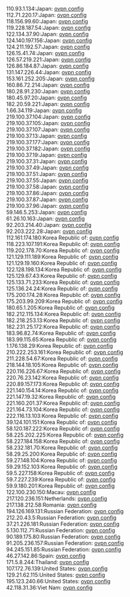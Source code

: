 110.93.1.134:Japan: [ovpn config](vpn/110_93_1_134.ovpn)  
112.71.220.17:Japan: [ovpn config](vpn/112_71_220_17.ovpn)  
118.156.99.60:Japan: [ovpn config](vpn/118_156_99_60.ovpn)  
119.228.187.54:Japan: [ovpn config](vpn/119_228_187_54.ovpn)  
122.134.37.90:Japan: [ovpn config](vpn/122_134_37_90.ovpn)  
124.140.197.156:Japan: [ovpn config](vpn/124_140_197_156.ovpn)  
124.211.192.57:Japan: [ovpn config](vpn/124_211_192_57.ovpn)  
126.15.41.74:Japan: [ovpn config](vpn/126_15_41_74.ovpn)  
126.57.219.221:Japan: [ovpn config](vpn/126_57_219_221.ovpn)  
126.86.184.87:Japan: [ovpn config](vpn/126_86_184_87.ovpn)  
131.147.226.44:Japan: [ovpn config](vpn/131_147_226_44.ovpn)  
153.161.252.205:Japan: [ovpn config](vpn/153_161_252_205.ovpn)  
160.86.72.214:Japan: [ovpn config](vpn/160_86_72_214.ovpn)  
180.28.91.230:Japan: [ovpn config](vpn/180_28_91_230.ovpn)  
180.45.97.20:Japan: [ovpn config](vpn/180_45_97_20.ovpn)  
182.20.59.221:Japan: [ovpn config](vpn/182_20_59_221.ovpn)  
1.66.34.119:Japan: [ovpn config](vpn/1_66_34_119.ovpn)  
219.100.37.104:Japan: [ovpn config](vpn/219_100_37_104.ovpn)  
219.100.37.105:Japan: [ovpn config](vpn/219_100_37_105.ovpn)  
219.100.37.107:Japan: [ovpn config](vpn/219_100_37_107.ovpn)  
219.100.37.13:Japan: [ovpn config](vpn/219_100_37_13.ovpn)  
219.100.37.177:Japan: [ovpn config](vpn/219_100_37_177.ovpn)  
219.100.37.182:Japan: [ovpn config](vpn/219_100_37_182.ovpn)  
219.100.37.19:Japan: [ovpn config](vpn/219_100_37_19.ovpn)  
219.100.37.31:Japan: [ovpn config](vpn/219_100_37_31.ovpn)  
219.100.37.49:Japan: [ovpn config](vpn/219_100_37_49.ovpn)  
219.100.37.51:Japan: [ovpn config](vpn/219_100_37_51.ovpn)  
219.100.37.55:Japan: [ovpn config](vpn/219_100_37_55.ovpn)  
219.100.37.58:Japan: [ovpn config](vpn/219_100_37_58.ovpn)  
219.100.37.86:Japan: [ovpn config](vpn/219_100_37_86.ovpn)  
219.100.37.87:Japan: [ovpn config](vpn/219_100_37_87.ovpn)  
219.100.37.96:Japan: [ovpn config](vpn/219_100_37_96.ovpn)  
59.146.5.253:Japan: [ovpn config](vpn/59_146_5_253.ovpn)  
61.26.10.163:Japan: [ovpn config](vpn/61_26_10_163.ovpn)  
92.203.214.40:Japan: [ovpn config](vpn/92_203_214_40.ovpn)  
92.203.222.28:Japan: [ovpn config](vpn/92_203_222_28.ovpn)  
112.161.174.180:Korea Republic of: [ovpn config](vpn/112_161_174_180.ovpn)  
118.223.107.191:Korea Republic of: [ovpn config](vpn/118_223_107_191.ovpn)  
119.202.178.70:Korea Republic of: [ovpn config](vpn/119_202_178_70.ovpn)  
121.129.111.189:Korea Republic of: [ovpn config](vpn/121_129_111_189.ovpn)  
121.129.19.160:Korea Republic of: [ovpn config](vpn/121_129_19_160.ovpn)  
122.128.198.134:Korea Republic of: [ovpn config](vpn/122_128_198_134.ovpn)  
125.129.67.43:Korea Republic of: [ovpn config](vpn/125_129_67_43.ovpn)  
125.133.71.233:Korea Republic of: [ovpn config](vpn/125_133_71_233.ovpn)  
125.136.24.24:Korea Republic of: [ovpn config](vpn/125_136_24_24.ovpn)  
175.200.174.28:Korea Republic of: [ovpn config](vpn/175_200_174_28.ovpn)  
175.203.99.209:Korea Republic of: [ovpn config](vpn/175_203_99_209.ovpn)  
180.65.1.205:Korea Republic of: [ovpn config](vpn/180_65_1_205.ovpn)  
182.212.115.134:Korea Republic of: [ovpn config](vpn/182_212_115_134.ovpn)  
182.218.253.13:Korea Republic of: [ovpn config](vpn/182_218_253_13.ovpn)  
182.231.25.172:Korea Republic of: [ovpn config](vpn/182_231_25_172.ovpn)  
183.96.82.74:Korea Republic of: [ovpn config](vpn/183_96_82_74.ovpn)  
183.99.115.65:Korea Republic of: [ovpn config](vpn/183_99_115_65.ovpn)  
1.176.138.29:Korea Republic of: [ovpn config](vpn/1_176_138_29.ovpn)  
210.222.253.161:Korea Republic of: [ovpn config](vpn/210_222_253_161.ovpn)  
211.228.54.67:Korea Republic of: [ovpn config](vpn/211_228_54_67.ovpn)  
218.144.18.105:Korea Republic of: [ovpn config](vpn/218_144_18_105.ovpn)  
220.116.226.67:Korea Republic of: [ovpn config](vpn/220_116_226_67.ovpn)  
220.76.23.142:Korea Republic of: [ovpn config](vpn/220_76_23_142.ovpn)  
220.89.157.173:Korea Republic of: [ovpn config](vpn/220_89_157_173.ovpn)  
221.140.154.14:Korea Republic of: [ovpn config](vpn/221_140_154_14.ovpn)  
221.147.19.32:Korea Republic of: [ovpn config](vpn/221_147_19_32.ovpn)  
221.160.201.37:Korea Republic of: [ovpn config](vpn/221_160_201_37.ovpn)  
221.164.73.104:Korea Republic of: [ovpn config](vpn/221_164_73_104.ovpn)  
222.116.13.103:Korea Republic of: [ovpn config](vpn/222_116_13_103.ovpn)  
39.124.101.151:Korea Republic of: [ovpn config](vpn/39_124_101_151.ovpn)  
58.120.187.222:Korea Republic of: [ovpn config](vpn/58_120_187_222.ovpn)  
58.225.202.225:Korea Republic of: [ovpn config](vpn/58_225_202_225.ovpn)  
58.227.184.158:Korea Republic of: [ovpn config](vpn/58_227_184_158.ovpn)  
58.232.181.70:Korea Republic of: [ovpn config](vpn/58_232_181_70.ovpn)  
58.29.25.200:Korea Republic of: [ovpn config](vpn/58_29_25_200.ovpn)  
59.27.148.104:Korea Republic of: [ovpn config](vpn/59_27_148_104.ovpn)  
59.29.152.103:Korea Republic of: [ovpn config](vpn/59_29_152_103.ovpn)  
59.5.227.158:Korea Republic of: [ovpn config](vpn/59_5_227_158.ovpn)  
59.7.227.239:Korea Republic of: [ovpn config](vpn/59_7_227_239.ovpn)  
59.9.180.201:Korea Republic of: [ovpn config](vpn/59_9_180_201.ovpn)  
122.100.230.150:Macau: [ovpn config](vpn/122_100_230_150.ovpn)  
217.120.236.151:Netherlands: [ovpn config](vpn/217_120_236_151.ovpn)  
217.138.212.58:Romania: [ovpn config](vpn/217_138_212_58.ovpn)  
194.126.169.131:Russian Federation: [ovpn config](vpn/194_126_169_131.ovpn)  
212.20.43.5:Russian Federation: [ovpn config](vpn/212_20_43_5.ovpn)  
37.21.226.181:Russian Federation: [ovpn config](vpn/37_21_226_181.ovpn)  
5.130.112.71:Russian Federation: [ovpn config](vpn/5_130_112_71.ovpn)  
90.189.175.80:Russian Federation: [ovpn config](vpn/90_189_175_80.ovpn)  
91.205.236.157:Russian Federation: [ovpn config](vpn/91_205_236_157.ovpn)  
94.245.151.85:Russian Federation: [ovpn config](vpn/94_245_151_85.ovpn)  
46.27.142.86:Spain: [ovpn config](vpn/46_27_142_86.ovpn)  
171.5.8.244:Thailand: [ovpn config](vpn/171_5_8_244.ovpn)  
107.172.76.139:United States: [ovpn config](vpn/107_172_76_139.ovpn)  
129.21.62.115:United States: [ovpn config](vpn/129_21_62_115.ovpn)  
195.123.240.66:United States: [ovpn config](vpn/195_123_240_66.ovpn)  
42.118.31.36:Viet Nam: [ovpn config](vpn/42_118_31_36.ovpn)  
